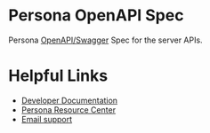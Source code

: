 # Persona OpenAPI Spec
Persona [OpenAPI/Swagger](https://www.openapis.org/) Spec for the server APIs.

# Helpful Links
- [Developer Documentation](https://docs.withpersona.com/docs)
- [Persona Resource Center](https://help.withpersona.com/)
- [Email support](mailto:support@withpersona.com)

